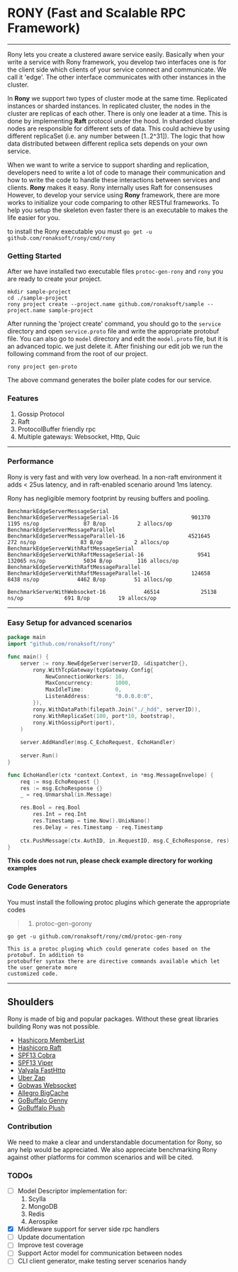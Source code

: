 # RONY  **(Fast and Scalable RPC Framework)**
---
Rony lets you create a clustered aware service easily. Basically when your write a service with
Rony framework, you develop two interfaces one is for the client side which clients of your 
service connect and communicate. We call it 'edge'. The other interface communicates with other 
instances in the cluster. 

In **Rony** we support two types of cluster mode at the same time. Replicated instances or sharded
instances. In replicated cluster, the nodes in the cluster are replicas of each other. There is
only one leader at a time. This is done by implementing **Raft** protocol under the hood. In sharded
cluster nodes are responsible for different sets of data. This could achieve by using different
replicaSet (i.e. any number between [1..2^31]). The logic that how data distributed between
different replica sets depends on your own service.

When we want to write a service to support sharding and replication, developers need to write
a lot of code to manage their communication and how to write the code to handle these interactions
between services and clients. **Rony** makes it easy. Rony internally uses Raft for consensuses  
However, to develop your service using **Rony** framework, there are more works to initialize 
your code comparing to other RESTful frameworks. To help you setup the skeleton even faster 
there is an executable to makes the life easier for you.

to install the Rony executable you must `go get -u github.com/ronaksoft/rony/cmd/rony` 

### Getting Started
After we have installed two executable files `protoc-gen-rony` and `rony` you are ready to create
your project.

```shell script
mkdir sample-project
cd ./sample-project
rony project create --project.name github.com/ronaksoft/sample --project.name sample-project
```

After running the 'project create' command, you should go to the `service` directory and open `service.proto`
file and write the appropriate protobuf file. You can also go to `model` directory and edit the `model.proto`
file, but it is an advanced topic. we just delete it. After finishing our edit job we run the following 
command from the root of our project.

```shell script
rony project gen-proto
```

The above command generates the boiler plate codes for our service.

### Features
1. Gossip Protocol
2. Raft
3. ProtocolBuffer friendly rpc
4. Multiple gateways: Websocket, Http, Quic

---
### Performance
Rony is very fast and with very low overhead. In a non-raft environment it adds < 25us latency, and
in raft-enabled scenario around 1ms latency.

Rony has negligible memory footprint by reusing buffers and pooling.

```commandline
BenchmarkEdgeServerMessageSerial
BenchmarkEdgeServerMessageSerial-16                       901370              1195 ns/op              87 B/op          2 allocs/op
BenchmarkEdgeServerMessageParallel
BenchmarkEdgeServerMessageParallel-16                    4521645               272 ns/op              83 B/op          2 allocs/op
BenchmarkEdgeServerWithRaftMessageSerial
BenchmarkEdgeServerWithRaftMessageSerial-16                 9541            132065 ns/op            5034 B/op        116 allocs/op
BenchmarkEdgeServerWithRaftMessageParallel
BenchmarkEdgeServerWithRaftMessageParallel-16             124658              8438 ns/op            4462 B/op         51 allocs/op

BenchmarkServerWithWebsocket-16            46514             25138 ns/op             691 B/op         19 allocs/op
```

---
### Easy Setup for advanced scenarios
```go
package main 
import "github.com/ronaksoft/rony"

func main() {
    server := rony.NewEdgeServer(serverID, &dispatcher{},
    	rony.WithTcpGateway(tcpGateway.Config{
    		NewConnectionWorkers: 10,
    		MaxConcurrency:       1000,
    		MaxIdleTime:          0,
    		ListenAddress:        "0.0.0.0:0",
    	}),
    	rony.WithDataPath(filepath.Join("./_hdd", serverID)),
    	rony.WithReplicaSet(100, port*10, bootstrap),
    	rony.WithGossipPort(port),
    )
 
    server.AddHandler(msg.C_EchoRequest, EchoHandler)
    
    server.Run()
}

func EchoHandler(ctx *context.Context, in *msg.MessageEnvelope) {
    req := msg.EchoRequest {}
    res := msg.EchoResponse {}
    _ = req.Unmarshal(in.Message)

    res.Bool = req.Bool
    	res.Int = req.Int
    	res.Timestamp = time.Now().UnixNano()
    	res.Delay = res.Timestamp - req.Timestamp
    
    ctx.PushMessage(ctx.AuthID, in.RequestID, msg.C_EchoResponse, res)
}
```
**This code does not run, please check example directory for working examples**

### Code Generators
You must install the following protoc plugins which generate the appropriate codes
> 1. protoc-gen-gorony
```
go get -u github.com/ronaksoft/rony/cmd/protoc-gen-rony

This is a protoc pluging which could generate codes based on the protobuf. In addition to
protobuffer syntax there are directive commands available which let the user generate more
customized code. 

```
---
## Shoulders
Rony is made of big and popular packages. Without these great libraries building Rony was not possible.
* [Hashicorp MemberList](https://github.com/hashicorp/memberlist)
* [Hashicorp Raft](https://github.com/hashicorp/raft)
* [SPF13 Cobra](https://github.com/spf13/cobra)
* [SPF13 Viper](https://github.com/spf13/viper)
* [Valyala FastHttp](https://github.com/valyala/fasthttp)
* [Uber Zap](https://go.uber.org/zap)
* [Gobwas Websocket](https://github.com/gobwas/ws)
* [Allegro BigCache](https://github.com/allegro/bigcache)
* [GoBuffalo Genny](https://github.com/gobuffalo/genny)
* [GoBuffalo Plush](https://github.com/gobuffalo/plush)

### Contribution
We need to make a clear and understandable documentation for Rony, so any help would be appreciated. We also appreciate benchmarking Rony 
against other platforms for common scenarios and will be cited.

### TODOs
- [ ] Model Descriptor implementation for:
    1. Scylla
    2. MongoDB
    3. Redis
    4. Aerospike
- [x] Middleware support for server side rpc handlers
- [ ] Update documentation
- [ ] Improve test coverage
- [ ] Support Actor model for communication between nodes 
- [ ] CLI client generator, make testing server scenarios handy